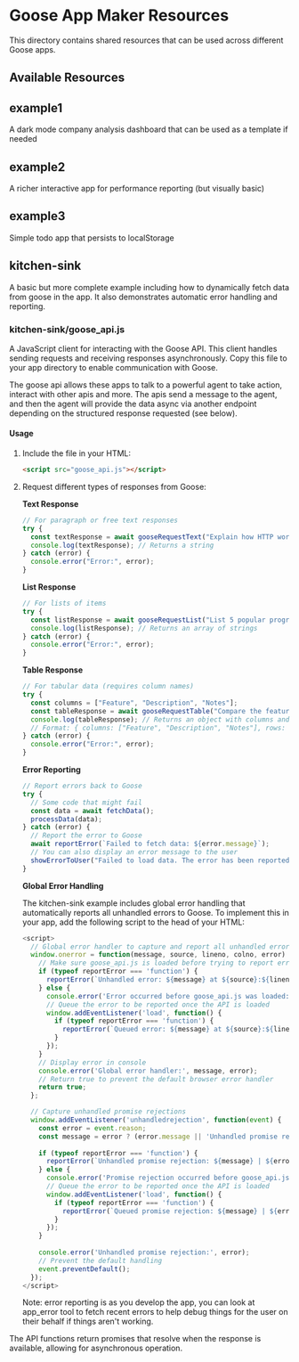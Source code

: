 # Goose App Maker Resources

This directory contains shared resources that can be used across different Goose apps.

## Available Resources

## example1

A dark mode company analysis dashboard that can be used as a template if needed

## example2

A richer interactive app for performance reporting (but visually basic)

## example3

Simple todo app that persists to localStorage

## kitchen-sink

A basic but more complete example including how to dynamically fetch data from goose in the app. It also demonstrates automatic error handling and reporting.

### kitchen-sink/goose_api.js

A JavaScript client for interacting with the Goose API. This client handles sending requests and receiving responses asynchronously. Copy this file to your app directory to enable communication with Goose.

The goose api allows these apps to talk to a powerful agent to take action, interact with other apis and more. The apis send a message to the agent, and then the agent will provide the data async via another endpoint depending on the structured response requested (see below).

#### Usage

1. Include the file in your HTML:
   ```html
   <script src="goose_api.js"></script>
   ```

2. Request different types of responses from Goose:

   **Text Response**
   ```javascript
   // For paragraph or free text responses
   try {
     const textResponse = await gooseRequestText("Explain how HTTP works in a paragraph");
     console.log(textResponse); // Returns a string
   } catch (error) {
     console.error("Error:", error);
   }
   ```

   **List Response**
   ```javascript
   // For lists of items
   try {
     const listResponse = await gooseRequestList("List 5 popular programming languages");
     console.log(listResponse); // Returns an array of strings
   } catch (error) {
     console.error("Error:", error);
   }
   ```

   **Table Response**
   ```javascript
   // For tabular data (requires column names)
   try {
     const columns = ["Feature", "Description", "Notes"];
     const tableResponse = await gooseRequestTable("Compare the features of 3 popular cloud providers", columns);
     console.log(tableResponse); // Returns an object with columns and rows
     // Format: { columns: ["Feature", "Description", "Notes"], rows: [["Row1Col1", "Row1Col2", "Row1Col3"], ...] }
   } catch (error) {
     console.error("Error:", error);
   }
   ```

   **Error Reporting**
   ```javascript
   // Report errors back to Goose
   try {
     // Some code that might fail
     const data = await fetchData();
     processData(data);
   } catch (error) {
     // Report the error to Goose
     await reportError(`Failed to fetch data: ${error.message}`);
     // You can also display an error message to the user
     showErrorToUser("Failed to load data. The error has been reported.");
   }
   ```

   **Global Error Handling**
   
   The kitchen-sink example includes global error handling that automatically reports all unhandled errors to Goose. To implement this in your app, add the following script to the head of your HTML:
   
   ```javascript
   <script>
     // Global error handler to capture and report all unhandled errors
     window.onerror = function(message, source, lineno, colno, error) {
       // Make sure goose_api.js is loaded before trying to report errors
       if (typeof reportError === 'function') {
         reportError(`Unhandled error: ${message} at ${source}:${lineno}:${colno} | ${error ? error.stack : 'No stack trace available'}`);
       } else {
         console.error('Error occurred before goose_api.js was loaded:', message);
         // Queue the error to be reported once the API is loaded
         window.addEventListener('load', function() {
           if (typeof reportError === 'function') {
             reportError(`Queued error: ${message} at ${source}:${lineno}:${colno} | ${error ? error.stack : 'No stack trace available'}`);
           }
         });
       }
       // Display error in console
       console.error('Global error handler:', message, error);
       // Return true to prevent the default browser error handler
       return true;
     };

     // Capture unhandled promise rejections
     window.addEventListener('unhandledrejection', function(event) {
       const error = event.reason;
       const message = error ? (error.message || 'Unhandled promise rejection') : 'Unhandled promise rejection';
       
       if (typeof reportError === 'function') {
         reportError(`Unhandled promise rejection: ${message} | ${error ? error.stack : 'No stack trace available'}`);
       } else {
         console.error('Promise rejection occurred before goose_api.js was loaded:', message);
         // Queue the error to be reported once the API is loaded
         window.addEventListener('load', function() {
           if (typeof reportError === 'function') {
             reportError(`Queued promise rejection: ${message} | ${error ? error.stack : 'No stack trace available'}`);
           }
         });
       }
       
       console.error('Unhandled promise rejection:', error);
       // Prevent the default handling
       event.preventDefault();
     });
   </script>
   ```

   Note: error reporting is as you develop the app, you can look at app_error tool to fetch recent errors to help debug things for the user on their behalf if things aren't working.

The API functions return promises that resolve when the response is available, allowing for asynchronous operation.